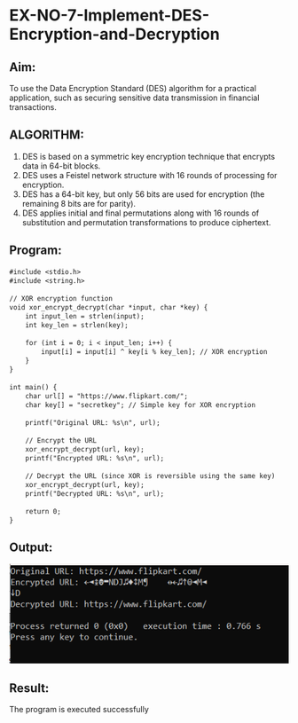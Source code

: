# EX-NO-7-Implement-DES-Encryption-and-Decryption

## Aim:

To use the Data Encryption Standard (DES) algorithm for a practical application, such as securing sensitive data transmission in financial transactions.

## ALGORITHM:

1. DES is based on a symmetric key encryption technique that encrypts data in 64-bit blocks.
2. DES uses a Feistel network structure with 16 rounds of processing for encryption.
3. DES has a 64-bit key, but only 56 bits are used for encryption (the remaining 8 bits are for parity).
4. DES applies initial and final permutations along with 16 rounds of substitution and permutation transformations to produce ciphertext.

## Program:
~~~
#include <stdio.h>
#include <string.h>

// XOR encryption function
void xor_encrypt_decrypt(char *input, char *key) {
    int input_len = strlen(input);
    int key_len = strlen(key);

    for (int i = 0; i < input_len; i++) {
        input[i] = input[i] ^ key[i % key_len]; // XOR encryption
    }
}

int main() {
    char url[] = "https://www.flipkart.com/";
    char key[] = "secretkey"; // Simple key for XOR encryption

    printf("Original URL: %s\n", url);

    // Encrypt the URL
    xor_encrypt_decrypt(url, key);
    printf("Encrypted URL: %s\n", url);

    // Decrypt the URL (since XOR is reversible using the same key)
    xor_encrypt_decrypt(url, key);
    printf("Decrypted URL: %s\n", url);

    return 0;
}
~~~
## Output:
![alt text](image.png)
## Result:
  The program is executed successfully

